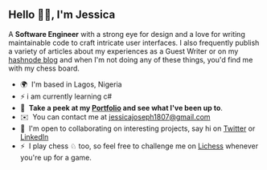 ## Hello 👋🏼, I'm Jessica 

A **Software Engineer** with a strong eye for design and a love for writing maintainable code to craft intricate user interfaces. I also frequently publish a variety of articles about my experiences as a Guest Writer or on my [hashnode blog](https://forjessicasake.hashnode.dev) and when I'm not doing any of these things, you'd find me with my chess board.

* 🌍  I'm based in Lagos, Nigeria
* ⚡  i am currently learning c#
* 🧠  **Take a peek at my [Portfolio](https://portfolio-jessicajoseph.vercel.app/) and see what I've been up to**.
* ✉️  You can contact me at [jessicajoseph1807@gmail.com](mailto:jessicajoseph1807@gmail.com)
* 🤝  I'm open to collaborating on interesting projects, say hi on [Twitter](https://twitter.com/forJessica_sake) or [LinkedIn](https://www.linkedin.com/in/jessica-joseph-/)
* ⚡  I play chess ♘ too, so feel free to challenge me on [Lichess](https://lichess.org/@/Forjessica_sake) whenever you're up for a game.

